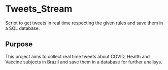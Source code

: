 # Tweets_Stream
Script to get tweets in real time respecting the given rules and save them in a SQL database.

## Purpose
This project aims to collect real time tweets about COVID, Health and Vaccine subjects in Brazil and save them in a database for further analisys. 
